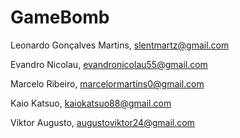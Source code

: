 # GameBomb
Leonardo Gonçalves Martins, slentmartz@gmail.com

Evandro Nicolau, evandronicolau55@gmail.com

Marcelo Ribeiro, marcelormartins0@gmail.com

Kaio Katsuo, kaiokatsuo88@gmail.com

Viktor Augusto, augustoviktor24@gmail.com
